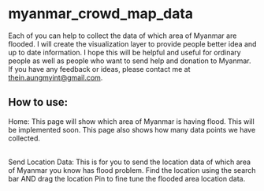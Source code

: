 # myanmar_crowd_map_data
Each of you can help to collect the data of which area of Myanmar are flooded. I will create the visualization layer to provide people better idea and up to date information. I hope this will be helpful and useful for ordinary people as well as people who want to send help and donation to Myanmar. If you have any feedback or ideas, please contact me at <a href="mailto:thein.aungmyint@gmail.com">thein.aungmyint@gmail.com</a>.

<h2>How to use:</h2>

Home: This page will show which area of Myanmar is having flood. This will be implemented soon. This page also shows how many data points we have collected.<br/><br/>

Send Location Data: This is for you to send the location data of which area of Myanmar you know has flood problem. Find the location using the search bar AND drag the location Pin to fine tune the flooded area location data.
